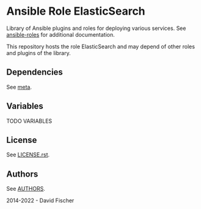 # Ansible Role ElasticSearch

Library of Ansible plugins and roles for deploying various services.
See [ansible-roles](https://github.com/davidfischer-ch/ansible-roles) for additional documentation.

This repository hosts the role ElasticSearch and may depend of other roles and plugins of the library.

## Dependencies

See [meta](meta/main.yml).

## Variables

TODO VARIABLES

## License

See [LICENSE.rst](LICENSE.rst).

## Authors

See [AUTHORS](AUTHORS).

2014-2022 - David Fischer
